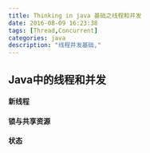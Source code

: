 ```yaml
---
title: Thinking in java 基础之线程和并发
date: 2016-08-09 16:23:38
tags: [Thread,Concurrent]
categories: java
description: "线程并发基础,"
---
```


## Java中的线程和并发

#### 新线程

#### 锁与共享资源

#### 状态


#### 

####


